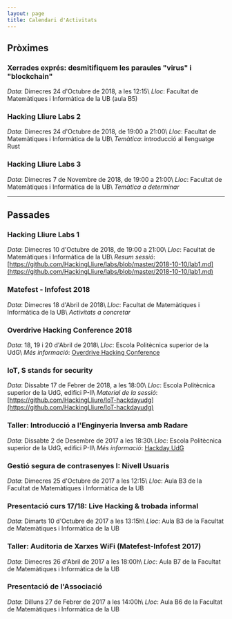 ```yaml
---
layout: page
title: Calendari d'Activitats
---
```


## Pròximes

### Xerrades exprés: desmitifiquem les paraules "virus" i "blockchain"
_Data_: Dimecres 24 d'Octubre de 2018, a les 12:15\\
_Lloc_: Facultat de Matemàtiques i Informàtica de la UB (aula B5)

### Hacking Lliure Labs 2
_Data_: Dimecres 24 d'Octubre de 2018, de 19:00 a 21:00\\
_Lloc_: Facultat de Matemàtiques i Informàtica de la UB\\
_Temàtica_: introducció al llenguatge Rust

### Hacking Lliure Labs 3
_Data_: Dimecres 7 de Novembre de 2018, de 19:00 a 21:00\\
_Lloc_: Facultat de Matemàtiques i Informàtica de la UB\\
_Temàtica a determinar_

---

## Passades

### Hacking Lliure Labs 1
_Data_: Dimecres 10 d'Octubre de 2018, de 19:00 a 21:00\\
_Lloc_: Facultat de Matemàtiques i Informàtica de la UB\\
_Resum sessió_: [https://github.com/HackingLliure/labs/blob/master/2018-10-10/lab1.md](https://github.com/HackingLliure/labs/blob/master/2018-10-10/lab1.md)

### Matefest - Infofest 2018
_Data_: Dimecres 18 d'Abril de 2018\\
_Lloc_: Facultat de Matemàtiques i Informàtica de la UB\\
_Activitats a concretar_

### Overdrive Hacking Conference 2018
_Data_: 18, 19 i 20 d'Abril de 2018\\
_Lloc_: Escola Politècnica superior de la UdG\\
_Més informació_: [Overdrive Hacking Conference](http://overdriveconference.com)

### IoT, S stands for security
_Data_: Dissabte 17 de Febrer de 2018, a les 18:00\\
_Lloc_: Escola Politècnica superior de la UdG, edifici P-II\\
_Material de la sessió_: [https://github.com/HackingLliure/IoT-hackdayudg](https://github.com/HackingLliure/IoT-hackdayudg)

### Taller: Introducció a l'Enginyeria Inversa amb Radare
_Data_: Dissabte 2 de Desembre de 2017 a les 18:30\\
_Lloc_: Escola Politècnica superior de la UdG, edifici P-II\\
_Més informació_: [Hackday UdG](https://hackday.mlh.io/University-of-Girona-technical-school)

### Gestió segura de contrasenyes I: Nivell Usuaris
_Data_: Dimecres 25 d'Octubre de 2017 a les 12:15\\
_Lloc_: Aula B3 de la Facultat de Matemàtiques i Informàtica de la UB

### Presentació curs 17/18: Live Hacking & trobada informal
_Data_: Dimarts 10 d'Octubre de 2017 a les 13:15h\\
_Lloc_: Aula B3 de la Facultat de Matemàtiques i Informàtica de la UB

### Taller: Auditoria de Xarxes WiFi (Matefest-Infofest 2017)
_Data_: Dimecres 26 d'Abril de 2017 a les 18:00h\\
_Lloc_: Aula B7 de la Facultat de Matemàtiques i Informàtica de la UB

### Presentació de l'Associació
_Data_: Dilluns 27 de Febrer de 2017 a les 14:00h\\
_Lloc_: Aula B6 de la Facultat de Matemàtiques i Informàtica de la UB
